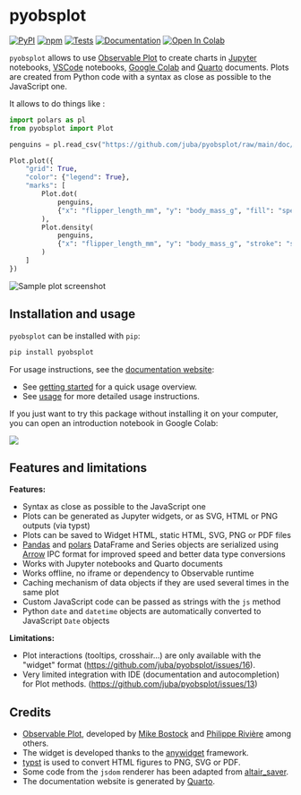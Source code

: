 # pyobsplot

[![PyPI](https://img.shields.io/pypi/v/pyobsplot.svg?color=green)](https://pypi.org/project/pyobsplot)
[![npm](https://img.shields.io/npm/v/pyobsplot?color=green)](https://www.npmjs.com/package/pyobsplot)
[![Tests](https://github.com/juba/pyobsplot/actions/workflows/tests.yml/badge.svg)](https://github.com/juba/pyobsplot/actions/workflows/tests.yml)
[![Documentation](https://github.com/juba/pyobsplot/actions/workflows/publish.yml/badge.svg)](https://github.com/juba/pyobsplot/actions/workflows/publish.yml)
[![Open In Colab](https://github.com/juba/pyobsplot/raw/main/doc/img/colab-badge.svg)](https://colab.research.google.com/github/juba/pyobsplot/blob/main/examples/introduction.ipynb)

`pyobsplot` allows to use [Observable Plot](https://observablehq.com/@observablehq/plot?collection=@observablehq/plot) to create charts in [Jupyter](https://jupyter.org) notebooks, [VSCode](https://code.visualstudio.com) notebooks, [Google Colab](https://colab.research.google.com) and [Quarto](https://quarto.org) documents. Plots are created from Python code with a syntax as close as possible to the JavaScript one.

It allows to do things like :

```python
import polars as pl
from pyobsplot import Plot

penguins = pl.read_csv("https://github.com/juba/pyobsplot/raw/main/doc/data/penguins.csv")

Plot.plot({
    "grid": True,
    "color": {"legend": True},
    "marks": [
        Plot.dot(
            penguins,
            {"x": "flipper_length_mm", "y": "body_mass_g", "fill": "species"}
        ),
        Plot.density(
            penguins,
            {"x": "flipper_length_mm", "y": "body_mass_g", "stroke": "species"}
        )
    ]
})
```

![Sample plot screenshot](https://github.com/juba/pyobsplot/raw/main/doc/screenshots/readme_plot.png)

## Installation and usage

`pyobsplot` can be installed with `pip`:

```sh
pip install pyobsplot
```

For usage instructions, see the [documentation website](https://juba.github.io/pyobsplot):

-   See [getting started](https://juba.github.io/pyobsplot/getting_started.html) for a quick usage overview.
-   See [usage](https://juba.github.io/pyobsplot/usage.html) for more detailed usage instructions.

If you just want to try this package without installing it on your computer, you can open an introduction notebook in Google Colab:

[![](https://github.com/juba/pyobsplot/raw/main/doc/img/colab-badge.svg)](https://colab.research.google.com/github/juba/pyobsplot/blob/main/examples/introduction.ipynb)

## Features and limitations

**Features:**

-   Syntax as close as possible to the JavaScript one
-   Plots can be generated as Jupyter widgets, or as SVG, HTML or PNG outputs (via typst)
-   Plots can be saved to Widget HTML, static HTML, SVG, PNG or PDF files
-   [Pandas](https://pandas.pydata.org) and [polars](https://pola.rs) DataFrame and Series objects are serialized using [Arrow](https://arrow.apache.org) IPC format for improved speed and better data type conversions
-   Works with Jupyter notebooks and Quarto documents
-   Works offline, no iframe or dependency to Observable runtime
-   Caching mechanism of data objects if they are used several times in the same plot
-   Custom JavaScript code can be passed as strings with the `js` method
-   Python `date` and `datetime` objects are automatically converted to JavaScript `Date` objects

**Limitations:**

-   Plot interactions (tooltips, crosshair...) are only available with the "widget" format (<https://github.com/juba/pyobsplot/issues/16>).
-   Very limited integration with IDE (documentation and autocompletion) for Plot methods. (<https://github.com/juba/pyobsplot/issues/13>)

## Credits

-   [Observable Plot](https://observablehq.com/@observablehq/plot?collection=@observablehq/plot), developed by [Mike Bostock](https://observablehq.com/@mbostock) and [Philippe Rivière](https://observablehq.com/@fil) among others.
-   The widget is developed thanks to the [anywidget](https://anywidget.dev) framework.
-   [typst](https://typst.app) is used to convert HTML figures to PNG, SVG or PDF.
-   Some code from the `jsdom` renderer has been adapted from [altair_saver](https://github.com/altair-viz/altair_saver).
-   The documentation website is generated by [Quarto](https://quarto.org).
